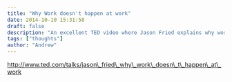 ```yaml
---
title: "Why Work doesn't happen at work"
date: 2014-10-10 15:31:58
draft: false
description: "An excellent TED video where Jason Fried explains why work doesn't happen at work"
tags: ["thoughts"]
author: "Andrew"
---
```


http://www.ted.com/talks/jason\_fried\_why\_work\_doesn\_t\_happen\_at\_work
